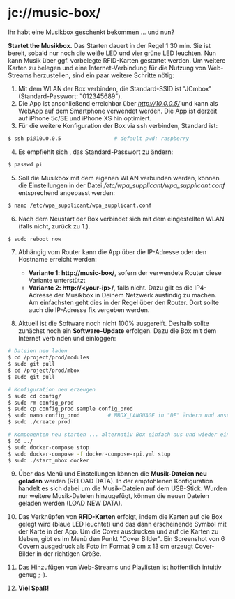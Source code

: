 # jc://music-box/

Ihr habt eine Musikbox geschenkt bekommen ... und nun?

**Startet the Musikbox.** Das Starten dauert in der Regel 1:30 min. Sie ist bereit, sobald nur noch die weiße LED und vier grüne LED leuchten. 
Nun kann Musik über ggf. vorbelegte RFID-Karten gestartet werden. Um weitere Karten zu belegen und eine Internet-Verbindung für die Nutzung von Web-Streams herzustellen, 
sind ein paar weitere Schritte nötig:

1. Mit dem WLAN der Box verbinden, die Standard-SSID ist "JCmbox" (Standard-Passwort: "012345689").
2. Die App ist anschließend erreichbar über *http://10.0.0.5/* und kann als WebApp auf dem Smartphone verwendet werden. Die App ist derzeit auf iPhone 5c/SE und iPhone XS hin optimiert.
3. Für die weitere Konfiguration der Box via ssh verbinden, Standard ist:

```bash
$ ssh pi@10.0.0.5                 # default pwd: raspberry
```

4. Es empfiehlt sich , das Standard-Passwort zu ändern:

```bash
$ passwd pi
```

5. Soll die Musikbox mit dem eigenen WLAN verbunden werden, können die Einstellungen in der Datei */etc/wpa_supplicant/wpa_supplicant.conf* entsprechend angepasst werden:

```bash
$ nano /etc/wpa_supplicant/wpa_supplicant.conf
```

6. Nach dem Neustart der Box verbindet sich mit dem eingestellten WLAN (falls nicht, zurück zu 1.).

```bash
$ sudo reboot now
```

7. Abhängig vom Router kann die App über die IP-Adresse oder den Hostname erreicht werden:
     * **Variante 1: http://music-box/**, sofern der verwendete Router diese Variante unterstützt
     * **Variante 2: http://&lt;your-ip&gt;/**, falls nicht. Dazu gilt es die IP4-Adresse der Musikbox in Deinem Netzwerk ausfindig zu machen. Am einfachsten geht dies in der Regel über den Router. Dort sollte auch die IP-Adresse fix vergeben werden. 
     
8. Aktuell ist die Software noch nicht 100% ausgereift. Deshalb sollte zunächst noch ein **Software-Update** erfolgen.
   Dazu die Box mit dem Internet verbinden und einloggen:

```bash
# Dateien neu laden
$ cd /project/prod/modules
$ sudo git pull
$ cd /project/prod/mbox
$ sudo git pull

# Konfiguration neu erzeugen
$ sudo cd config/
$ sudo rm config_prod
$ sudo cp config_prod.sample config_prod
$ sudo nano config_prod         # MBOX_LANGUAGE in "DE" ändern und anschließend speichern, weitere Änderungen optional
$ sudo ./create prod

# Komponenten neu starten ... alternativ Box einfach aus und wieder einschalten
$ cd ../
$ sudo docker-compose stop
$ sudo docker-compose -f docker-compose-rpi.yml stop
$ sudo ./start_mbox docker
```

9. Über das Menü und Einstellungen können die **Musik-Dateien neu geladen** werden (RELOAD DATA). In der empfohlenen Konfiguration handelt es sich dabei um die Musik-Dateien auf dem USB-Stick.
   Wurden nur weitere Musik-Dateien hinzugefügt, können die neuen Dateien geladen werden (LOAD NEW DATA).

10. Das Verknüpfen von **RFID-Karten** erfolgt, indem die Karten auf die Box gelegt wird (blaue LED leuchtet) und das dann erscheinende Symbol mit der Karte in der App.
   Um die Cover ausdrucken und auf die Karten zu kleben, gibt es im Menü den Punkt "Cover Bilder". Ein Screenshot von 6 Covern ausgedruck als Foto im Format 9 cm x 13 cm erzeugt Cover-Bilder in der richtigen Größe.
   
11. Das Hinzufügen von Web-Streams und Playlisten ist hoffentlich intuitiv genug ;-).
   
12. **Viel Spa&szlig;!**
